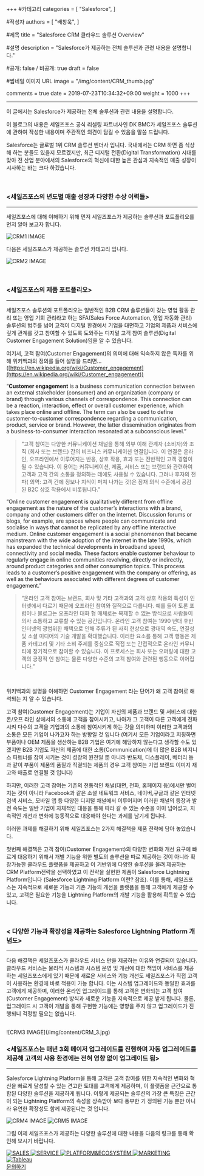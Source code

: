 +++
#카테고리
categories = [
    "Salesforce",
]

#작성자
authors = [
    "배창욱",
]

#제목
title = "Salesforce CRM 클라우드 솔루션 Overview"

#설명
description = "Salesforce가 제공하는 전체 솔루션과 관련 내용을 설명합니다."

#공개: false / 비공개: true
draft = false

#썸네일 이미지 URL
image = "/img/content/CRM_thumb.jpg"

comments = true
date = 2019-07-23T10:34:32+09:00
weight = 1000
+++

<!-- 게시글 내용 -->
<hr class="title__hr"/>
이 글에서는 Salesforce가 제공하는 전체 솔루션과 관련 내용을 설명합니다.

이 블로그의 내용은 세일즈포스 공식 리셀링 파트너사인 DK BMC가 세일즈포스 솔루션에 관하여 작성한 내용이며 주관적인 의견이 담길 수 있음을 말씀 드립니다.

Salesforce는  글로벌 1위 CRM 솔루션 벤더사 입니다. 국내에서는  CRM  하면 좀 식상해 하는 분들도 있을지 모르겠지만, 최근 디지털 전환(Digital Transformation) 시대를 맞아 전 산업 분야에서의 Salesforce의 혁신에 대한 높은 관심과 지속적인 매출 성장이 시사하는 바는 크다 하겠습니다.

<br/>

### <세일즈포스의 년도별 매출 성장과 다양한 수상 이력들>
------------------------
세일즈포스에 대해 이해하기 위해 먼저 세일즈포스가 제공하는 솔루션과 포트폴리오를 먼저 알아 보고자 합니다.

![CRM1 IMAGE](/img/content/CRM_1.jpg)

다음은 세일즈포스가 제공하는 솔루션 카테고리 입니다.

![CRM2 IMAGE](/img/content/CRM_2.png)

<br/>

### <세일즈포스의 제품 포트폴리오>
------------------------
세일즈포스 솔루션의 포트폴리오는 일반적인 B2B CRM 솔루션들이 갖는 영업 활동 관리 또는 영업 기회 관리라고 하는 SFA(Sales Force Automation, 영업 자동화 관리) 솔루션의 범주를 넘어 고객이 디지털 환경에서 기업을 대면하고 기업의 제품과 서비스에 깊게 관계를 갖고 참여할 수 있도록 도와주는 디지털 고객 참여 솔루션(Digital Customer Engagement Solution)임을 알 수 있습니다.

여기서, 고객 참여(Customer Engagement)의 의미에 대해 익숙하지 않은 독자를 위해 위키백과의 정의를 들어 설명을 드리면… <br/>
([https://en.wikipedia.org/wiki/Customer_engagement](https://en.wikipedia.org/wiki/Customer_engagement))

“**Customer engagement** is a business communication connection between an external stakeholder (consumer) and an organization (company or brand) through various channels of correspondence. This connection can be a reaction, interaction, effect or overall customer experience, which takes place online and offline. The term can also be used to define customer-to-customer correspondence regarding a communication, product, service or brand. However, the latter dissemination originates from a business-to-consumer interaction resonated at a subconscious level.”

> “고객 참여는 다양한 커뮤니케이션 채널을 통해 외부 이해 관계자 (소비자)와 조직 (회사 또는 브랜드) 간의 비즈니스 커뮤니케이션 연결입니다. 이 연결은 온라인, 오프라인에서 이루어지는 반응, 상호 작용, 효과 또는 전반적인 고객 경험이 될 수 있습니다. 이 용어는 커뮤니케이션, 제품, 서비스 또는 브랜드와 관련하여 고객과 고객 간의 소통을 정의하는 데에도 사용될 수 있습니다. 그러나 후자의 전파( 의역: 고객 간에 정보나 지식이 퍼져 나가는 것)은 잠재 의식 수준에서 공감 된 B2C 상호 작용에서 비롯됩니다.”

“Online customer engagement is qualitatively different from offline engagement as the nature of the customer’s interactions with a brand, company and other customers differ on the internet. Discussion forums or blogs, for example, are spaces where people can communicate and socialise in ways that cannot be replicated by any offline interactive medium. Online customer engagement is a social phenomenon that became mainstream with the wide adoption of the internet in the late 1990s, which has expanded the technical developments in broadband speed, connectivity and social media. These factors enable customer behaviour to regularly engage in online communities revolving, directly or indirectly, around product categories and other consumption topics. This process leads to a customer’s positive engagement with the company or offering, as well as the behaviours associated with different degrees of customer engagement.”

> “온라인 고객 참여는 브랜드, 회사 및 기타 고객과의 고객 상호 작용의 특성이 인터넷에서 다르기 때문에 오프라인 참여와 질적으로 다릅니다. 예를 들어 토론 포럼이나 블로그는 오프라인 대화 형 매체로는 복제할 수 없는 방식으로 사람들이 의사 소통하고 교류할 수 있는 공간입니다. 온라인 고객 참여는 1990 년대 후반 인터넷의 광범위한 채택으로 인해 주류가 된 사회 현상으로 광대역 속도, 연결성 및 소셜 미디어의 기술 개발을 확대했습니다. 이러한 요소를 통해 고객 행동은 제품 카테고리 및 기타 소비 주제를 중심으로 직접 또는 간접적으로 온라인 커뮤니티에 정기적으로 참여할 수 있습니다. 이 프로세스는 회사 또는 오퍼링에 대한 고객의 긍정적 인 참여는 물론 다양한 수준의 고객 참여와 관련된 행동으로 이어집니다.”

<br/>

위키백과의 설명을 이해하면 Customer Engagement 라는 단어가 왜 고객 참여로 해석되는 지 알 수 있습니다. 

고객 참여(Customer Engagement)는 기업이 자신의 제품과 브랜드 및 서비스에 대한 온/오프 라인 상에서의 소통에 고객을 참여시키고, 나아가 그 고객이 다른 고객에게 전파시켜 다수의 고객을 기업과의 소통에 참여시키게 하는 것을 의미하며 이러한 고객과의 소통은 모든 기업이 나가고자 하는 방향일 것 입니다 (여기서 모든 기업이라고 지칭하면 부품이나 OEM  제품을 생산하는 B2B 기업은 여기에 해당하지 않는다고 생각할 수도 있겠지만 B2B 기업도 자신의 제품에 대한 소통(Communication)에 더 많은 B2B 비지니스 파트너를 참여 시키는 것이 성장의 원천일 뿐 아니라 반도체, 디스플레이, 베터리 등과 같이 부품이 제품의 품질과 직결되는 제품의 경우 고객 참여는 기업 브랜드 이미지 재고와 매출로 연결될 것 입니다) 

하지만, 이러한 고객 참여는 기존의 전통적인 채널(대면, 전화, 홈페이지 등)에서만 벌어지는 것이 아니라 Facebook과 같은 소셜 네트워크 서비스,  네이버,구글과 같은  인터넷 검색 서비스, 모바일 앱 등 다양한 디지털 채널에서 이루어지며 이러한 채널의 등장과 발전 속도는 일반 기업이 자체적인 대응을 통해 따라 갈 수 있는 수준을 이미 넘어섰고, 지속적인 개선과 변화에 능동적으로 대응해야 한다는 과제를 남기게 됩니다.

이러한 과제를 해결하기 위해 세일즈포스는 2가지 해결책을 제품 전략에 담아 놓았습니다. 

첫번째 해결책은 고객 참여(Customer Engagement)의 다양한 변화와 개선 요구에 빠르게 대응하기 위해서 개별 기능을 위한 별도의 솔루션을 따로 제공하는 것이 아니라 확장가능한 클라우드 플랫폼을 제공하고 이 기반위에 다양한 솔루션을 올려 제공하는 CRM Platform전략을 선택하였고 이 전략을 실현한 제품이 Salesforce Lightning Platform입니다 (Salesforce Lightning Platform 이란? 참조). 이를 통해, 세일즈포스는 지속적으로 새로운 기능과 기존 기능의 개선을 플랫폼을 통해 고객에게 제공할 수 있고, 고객은 필요한 기능을 Lightning Platform의 개발 기능을 활용해 획득할 수 있습니다.

<br/>


### < 다양한 기능과 확장성을 제공하는 Salesforce Lightning Platform 개념도> 
-----------------------------------
다음 해결책은 세일즈포스가 클라우드 서비스 만을 제공하는 이유와 연결되어 있습니다. 클라우드 서비스는 물리적 시스템과 시스템 운영 및 개선에 대한 책임이 서비스를 제공하는 세일즈포스에게 있기 때문에 새로운 서비스와 기능 개선도 세일즈포스가 직접 고객이 사용하는 환경에 바로 적용이 가능 합니다. 이는 시스템 업그레이드와 동일한 효과를 고객에게 제공하며, 이러한 온라인 업그레이드를 통해 고객은 변화되는 고객 참여(Customer Engagement) 방식과 새로운 기능을 지속적으로 제공 받게 됩니다. 물론, 업그레이드 시 고객이 개발을 통해 구현한 기능에는 영향을 주지 않고 업그레이드가 진행되니 걱정할 필요는 없습니다.

<br/>
![CRM3 IMAGE](/img/content/CRM_3.jpg)

<br/>

### <세일즈포스는 매년 3회 메이저 업그레이드를 진행하며 자동 업그레이드를 제공해 고객의 사용 환경에는 전혀 영향 없이 업그레이드 됨>
------------------------------
Salesforce Lightning Platform을 통해 고객은 고객 참여를 위한 지속적인 변화와 혁신을 빠르게 달성할 수 있는 견고한 토대를 고객에게 제공하며, 이 플랫폼을 근간으로 통합된 다양한 솔루션을 제공하게 됩니다. 이렇게 제공되는 솔루션의 가장 큰 특징은 근간이 되는 Lightning Platform의 속성을 상속받아 보다 풍부한 기 정의된 기능 뿐만 아니라 유연한 확장성도 함께 제공된다는 것 입니다.

![CRM4 IMAGE](/img/content/CRM_4.jpg)
![CRM5 IMAGE](/img/content/CRM_5.jpg)

그럼 이제 세일즈포스가 제공하는 다양한 솔루션에 대한 내용을 다음의 링크를 통해 확인해 보시기 바랍니다.

<nav class="CRM__list">
    <a href="http://biz.dkbmc.com/categories/sales-cloud/" target="_blank">
        <img src="/img/content/CRM_icon1.png" alt="SALES"/>
    </a>
    <a href="http://biz.dkbmc.com/categories/service-cloud/" target="_blank">
        <img src="/img/content/CRM_icon2.png" alt="SERVICE"/>
    </a>
    <a href="http://biz.dkbmc.com/categories/lightning-platform/" target="_blank">
        <img src="/img/content/CRM_icon6.png" alt="PLATFORM&ECOSYSTEM"/>
    </a>
    <a href="http://biz.dkbmc.com/categories/marketing-cloud/">
        <img src="/img/content/CRM_icon3.png" alt="MARKETING"/>
    </a>
    <a href="http://biz.dkbmc.com/categories/tableau/">
        <img src="/img/content/CRM_icon13.png" alt="Tableau"/>
    </a>
    <!-- <a href="javascript:void(0)" class="preparing">
        <img src="/img/content/CRM_icon4.png" alt="COMMERCE"/>
    </a>
    <a href="javascript:void(0)" class="preparing">
        <img src="/img/content/CRM_icon5.png" alt="ENGAGAMENT"/>
    </a>
    <a href="javascript:void(0)" class="preparing">
        <img src="/img/content/CRM_icon7.png" alt="INTEGRATION"/>
    </a>
    <a href="javascript:void(0)" class="preparing">
        <img src="/img/content/CRM_icon8.png" alt="ANALYTICS"/>
    </a>
    <a href="javascript:void(0)" class="preparing">
        <img src="/img/content/CRM_icon9.png" alt="INDUSTRIES"/>
    </a>
    <a href="javascript:void(0)" class="preparing">
        <img src="/img/content/CRM_icon10.png" alt="COMMUNITIES"/>
    </a>
    <a href="javascript:void(0)" class="preparing">
        <img src="/img/content/CRM_icon11.png" alt="COLLABORATION"/>
    </a>
    <a href="javascript:void(0)" class="preparing">
        <img src="/img/content/CRM_icon12.png" alt="ENABLEMENT"/>
    </a>-->
</nav>

<a href="http://www.dkbmc.com/contact.html" class="content-btn__a" target="_blank">
문의하기</a>




